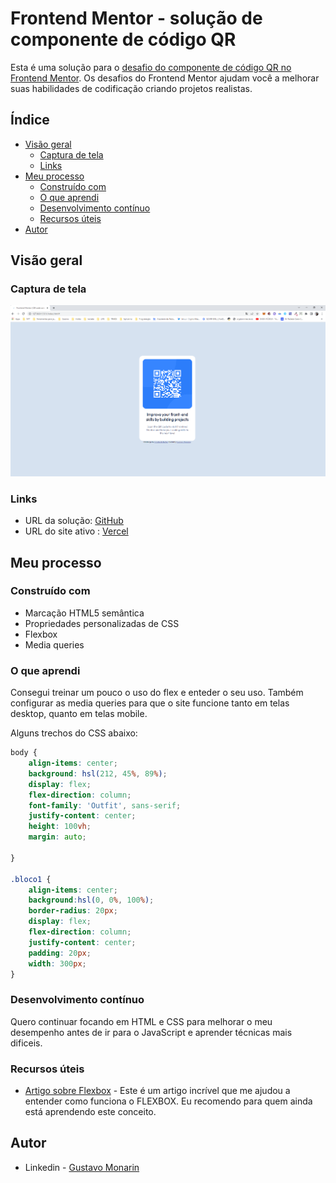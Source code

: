 # Frontend Mentor - solução de componente de código QR 

Esta é uma solução para o [desafio do componente de código QR no Frontend Mentor](https://www.frontendmentor.io/challenges/qr-code-component-iux_sIO_H). Os desafios do Frontend Mentor ajudam você a melhorar suas habilidades de codificação criando projetos realistas. 

## Índice 

- [Visão geral](#visão-geral) 
  - [Captura de tela](#captura-de-tela) 
  - [Links](#links) 
- [Meu processo](#meu-processo) 
  - [Construído com](#construído-com ) 
  - [O que aprendi](#o-que-aprendi) 
  - [Desenvolvimento contínuo](#desenvolvimento-contínuo) 
  - [Recursos úteis](#recursos-úteis) 
- [Autor](#autor) 


## Visão geral 

### Captura de tela 

![](./images/captura%20de%20tela.PNG) 

### Links 

- URL da solução: [GitHub](https://github.com/guhmonarin/qr-code-component.git) 
- URL do site ativo : [Vercel](https://your-live-site-url.com) 

## Meu processo 

### Construído com 

- Marcação HTML5 semântica 
- Propriedades personalizadas de CSS 
- Flexbox
- Media queries

### O que aprendi 

Consegui treinar um pouco o uso do flex e enteder o seu uso. Também configurar as media queries para que o site funcione tanto em telas desktop, quanto em telas mobile. 

Alguns trechos do CSS abaixo:

```css 
body {
    align-items: center;
    background: hsl(212, 45%, 89%);
    display: flex;
    flex-direction: column;
    font-family: 'Outfit', sans-serif;
    justify-content: center;
    height: 100vh;
    margin: auto;
    
}

.bloco1 {
    align-items: center;
    background:hsl(0, 0%, 100%);
    border-radius: 20px;
    display: flex;
    flex-direction: column;
    justify-content: center;
    padding: 20px;
    width: 300px;
}
``` 

### Desenvolvimento contínuo 

Quero continuar focando em HTML e CSS para melhorar o meu desempenho antes de ir para o JavaScript e aprender técnicas mais dificeis.

### Recursos úteis

- [Artigo sobre Flexbox](https://www.alura.com.br/artigos/css-guia-do-flexbox) - Este é um artigo incrível que me ajudou a entender como funciona o FLEXBOX. Eu recomendo para quem ainda está aprendendo este conceito. 

## Autor 

- Linkedin - [Gustavo Monarin](https://www.linkedin.com/in/gustavo-monarin-652672127/) 
